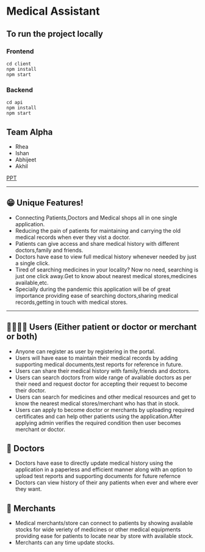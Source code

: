 # Medical Assistant

## To run the project locally

### Frontend

`cd client` <br/>
`npm install`<br/>
`npm start`

### Backend

`cd api` <br/>
`npm install`<br/>
`npm start`

## Team Alpha

-   Rhea
-   Ishan
-   Abhijeet
-   Akhil

<a href="https://www.canva.com/design/DAEoZJaqEZg/kTUWKFZBoz9iXVGtEnXCVg/view?utm_content=DAEoZJaqEZg&utm_campaign=designshare&utm_medium=link&utm_source=sharebutton">PPT</a>

<hr/>

## 😁 Unique Features!

-   Connecting Patients,Doctors and Medical shops all in one single application.
-   Reducing the pain of patients for maintaining and carrying the old medical records when ever they vist a doctor.
-   Patients can give access and share medical history with different doctors,family and friends.
-   Doctors have ease to view full medical history whenever needed by just a single click.
-   Tired of searching medicines in your locality? Now no need, searching is just one click away.Get to know about nearest medical stores,medicines available,etc.
-   Specially during the pandemic this application will be of great importance providing ease of searching doctors,sharing medical records,getting in touch with medical stores.
<hr/>

## 👨‍👩‍👦‍👦 Users (Either patient or doctor or merchant or both)

-   Anyone can register as user by registering in the portal.
-   Users will have ease to maintain their medical records by adding supporting medical documents,test reports for reference in future.
-   Users can share their medical history with family,friends and doctors.
-   Users can search doctors from wide range of available doctors as per their need and request doctor for accepting their request to become their doctor.
-   Users can search for medicines and other medical resources and get to know the nearest medical stores/merchant who has that in stock.
-   Users can apply to become doctor or merchants by uploading required certificates and can help other patients using the application.After applying admin verifies the required condition then user becomes merchant or doctor.

## 💉 Doctors

-   Doctors have ease to directly update medical history using the application in a paperless and efficient manner along with an option to upload test reports and supporting documents for future refernce
-   Doctors can view history of their any patients when ever and where ever they want.

## 🏥 Merchants

-   Medical merchants/store can connect to patients by showing available stocks for wide veriety of medicines or other medical equipments providing ease for patients to locate near by store with available stock.
-   Merchants can any time update stocks.

